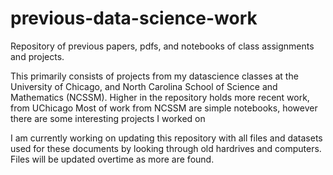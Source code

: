# previous-data-science-work
Repository of previous papers, pdfs, and notebooks of class assignments and projects.

This primarily consists of projects from my datascience classes at the University of Chicago, and North Carolina School of Science and Mathematics (NCSSM). 
Higher in the repository holds more recent work, from UChicago 
Most of work from NCSSM are simple notebooks, however there are some interesting projects I worked on


I am currently working on updating this repository with all files and datasets used for these documents by looking through old hardrives and computers.
Files will be updated overtime as more are found.
